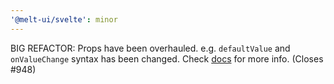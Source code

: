 ```yaml
---
'@melt-ui/svelte': minor
---
```


BIG REFACTOR: Props have been overhauled. e.g. `defaultValue` and `onValueChange` syntax has been changed. Check [docs](https://melt-ui.com/docs) for more info. (Closes #948)
